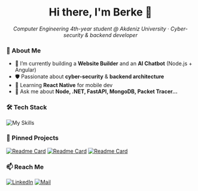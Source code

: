<!-- Başlığın altındaki GIF/PP yerine kendi resmini ya da GIF'ini ekleyebilirsin -->
<h1 align="center">Hi there, I'm Berke 👋</h1>
<p align="center">
  <em>Computer Engineering 4th-year student @ Akdeniz University · Cyber-security & backend developer</em>
</p>

### 🚀 About Me  
- 🔭 I’m currently building a **Website Builder** and an **AI Chatbot** (Node.js + Angular)  
- 🛡️ Passionate about **cyber-security** & **backend architecture**  
- 🌱 Learning **React Native** for mobile dev  
- 💬 Ask me about **Node, .NET, FastAPI, MongoDB, Packet Tracer…**   

### 🛠️ Tech Stack
![My Skills](https://skillicons.dev/icons?i=js,node,ts,py,java,react,angular,flutter,dotnet,mysql,postgres,mongodb&perline=9)

### 📌 Pinned Projects
<!-- Repo adlarını değiştir -->
[![Readme Card](https://github-readme-stats.vercel.app/api/pin/?username=berkeerenc&repo=WebsiteBuilder&theme=tokyonight)](https://github.com/berkeerenc/WebsiteBuilder)
[![Readme Card](https://github-readme-stats.vercel.app/api/pin/?username=berkeerenc&repo=AI-Chatbot&theme=tokyonight)](https://github.com/berkeerenc/AI-Chatbot)
[![Readme Card](https://github-readme-stats.vercel.app/api/pin/?username=berkeerenc&repo=MistiGame&theme=tokyonight)](https://github.com/berkeerenc/MistiGame)

### 📫 Reach Me
[![LinkedIn](https://img.shields.io/badge/LinkedIn-blue?logo=linkedin&logoColor=white)](https://www.linkedin.com/in/berke-erenç-b74342288)
[![Mail](https://img.shields.io/badge/Email-D14836?logo=gmail&logoColor=white)](mailto:berkeerenc@outlook.com.com)
